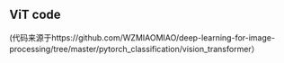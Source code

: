 ## ViT code

(代码来源于https://github.com/WZMIAOMIAO/deep-learning-for-image-processing/tree/master/pytorch_classification/vision_transformer）
